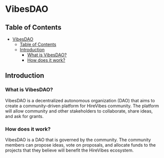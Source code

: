 # VibesDAO 

## Table of Contents
- [VibesDAO](#vibesdao)
  - [Table of Contents](#table-of-contents)
  - [Introduction](#introduction)
    - [What is VibesDAO?](#what-is-vibesdao)
    - [How does it work?](#how-does-it-work)

## Introduction

### What is VibesDAO?

VibesDAO is a decentralized autonomous organization (DAO) that aims to create a community-driven platform for HireVibes community. The platform will allow community and other stakeholders to collaborate, share ideas, and ask for grants.

### How does it work?

VibesDAO is a DAO that is governed by the community. The community members can propose ideas, vote on proposals, and allocate funds to the projects that they believe will benefit the HireVibes ecosystem.

